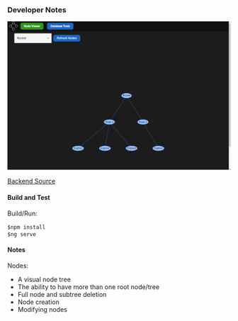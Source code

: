 ### Developer Notes
![Preview of Application](https://raw.githubusercontent.com/henry9836/node-tree-manager-fe/master/git-resource/preview.gif)

[Backend Source](https://github.com/henry9836/node-tree-manager-be)

#### Build and Test
Build/Run:
```
$npm install
$ng serve
```

#### Notes
Nodes:
- A visual node tree 
- The ability to have more than one root node/tree
- Full node and subtree deletion
- Node creation
- Modifying nodes
